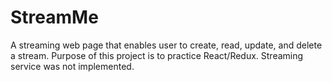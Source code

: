 # StreamMe
A streaming web page that enables user to create, read, update, and delete a stream. Purpose of this project is to practice React/Redux. Streaming service was not implemented.
